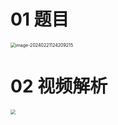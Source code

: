 # 01 题目

<img src="https://cvp.oss-cn-shanghai.aliyuncs.com/picgo/202402211242308.png" alt="image-20240221124209215" style="zoom:50%;" />



# 02 视频解析

<img src="https://cvp.oss-cn-shanghai.aliyuncs.com/picgo/202402221128138.png" style="zoom:50%;" />
